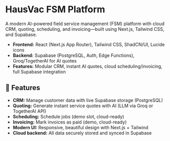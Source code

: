 # HausVac FSM Platform

A modern AI-powered field service management (FSM) platform with cloud CRM, quoting, scheduling, and invoicing—built using Next.js, Tailwind CSS, and Supabase. 

- **Frontend:** React (Next.js App Router), Tailwind CSS, ShadCN/UI, Lucide icons
- **Backend:** Supabase (PostgreSQL, Auth, Edge Functions), Groq/TogetherAI for AI quotes
- **Features:** Modular CRM, instant AI quotes, cloud scheduling/invoicing, full Supabase integration

## 🚀 Features

- **CRM:** Manage customer data with live Supabase storage (PostgreSQL)
- **Quoting:** Generate instant service quotes with AI (LLM via Groq or TogetherAI API)
- **Scheduling:** Schedule jobs (demo slot, cloud-ready)
- **Invoicing:** Mark invoices as paid (demo, cloud-ready)
- **Modern UI:** Responsive, beautiful design with Next.js + Tailwind
- **Cloud backend:** All data securely stored and synced in Supabase

